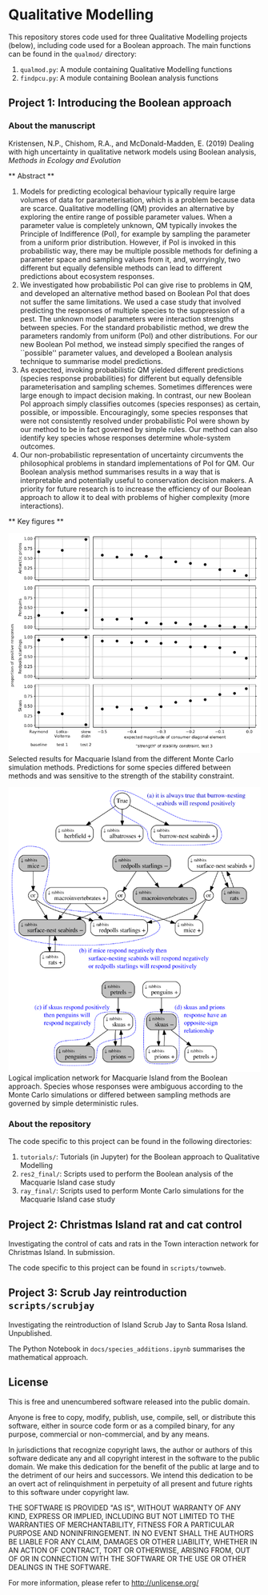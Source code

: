 # Qualitative Modelling

This repository stores code used for three Qualitative Modelling projects (below),
including code used for a Boolean approach.
The main functions can be found in the `qualmod/` directory:
1. `qualmod.py`: A module containing Qualitative Modelling functions 
2. `findpcu.py`: A module containing Boolean analysis functions

## Project 1: Introducing the Boolean approach

### About the manuscript

Kristensen, N.P., Chishom, R.A., and McDonald-Madden, E. (2019) Dealing with high uncertainty in qualitative network
models using Boolean analysis, *Methods in Ecology and Evolution*

** Abstract **

1. Models for predicting ecological behaviour typically require large volumes of data for parameterisation, which is a problem because data are scarce.  Qualitative modelling (QM) provides an alternative by exploring the entire range of possible parameter values.  When a parameter value is completely unknown, QM typically invokes the Principle of Indifference (PoI), for example by sampling the parameter from a uniform prior distribution.  However, if PoI is invoked in this probabilistic way, there may be multiple possible methods for defining a parameter space and sampling values from it, and, worryingly, two different but equally defensible methods can lead to different predictions about ecosystem responses.
1. We investigated how probabilistic PoI can give rise to problems in QM, and developed an alternative method based on Boolean PoI that does not suffer the same limitations.  We used a case study that involved predicting the responses of multiple species to the suppression of a pest.  The unknown model parameters were interaction strengths between species.  For the standard probabilistic method, we drew the parameters randomly from uniform (PoI) and other distributions.  For our new Boolean PoI method, we instead simply specified the ranges of ``possible'' parameter values, and developed a Boolean analysis technique to summarise model predictions.
1. As expected, invoking probabilistic QM yielded different predictions (species response probabilities) for different but equally defensible parameterisation and sampling schemes.  Sometimes differences were large enough to impact decision making.  In contrast, our new Boolean PoI approach simply classifies outcomes (species responses) as certain, possible, or impossible.  Encouragingly, some species responses that were not consistently resolved under probabilistic PoI were shown by our method to be in fact governed by simple rules.  Our method can also identify key species whose responses determine whole-system outcomes.
1. Our non-probabilistic representation of uncertainty circumvents the philosophical problems in standard implementations of PoI for QM.  Our Boolean analysis method summarises results in a way that is interpretable and potentially useful to conservation decision makers.  A priority for future research is to increase the efficiency of our Boolean approach to allow it to deal with problems of higher complexity (more interactions).

** Key figures **

![Figure 3](https://raw.githubusercontent.com/nadiahpk/qualitative-modelling/master/scripts/ray_final/selected.png)
Selected results for Macquarie Island from the different Monte Carlo simulation methods. Predictions for some species differed between methods and was sensitive to the strength of the stability constraint.

![Figure 4](https://raw.githubusercontent.com/nadiahpk/qualitative-modelling/master/scripts/macq/res2_final/uniques_web1_rabbits_pcus_final_rearrange.png)
Logical implication network for Macquarie Island from the Boolean approach.
Species whose responses were ambiguous according to the Monte Carlo simulations or differed between sampling methods are governed by simple deterministic rules.

### About the repository

The code specific to this project can be found in the following directories:
1. `tutorials/`: Tutorials (in Jupyter) for the Boolean approach to Qualitative Modelling
1. `res2_final/`: Scripts used to perform the Boolean analysis of the Macquarie Island case study
1. `ray_final/`: Scripts used to perform Monte Carlo simulations for the Macquarie Island case study

## Project 2: Christmas Island rat and cat control 


Investigating the control of cats and rats in the Town interaction network for Christmas Island.
In submission.

The code specific to this project can be found in `scripts/townweb`.

## Project 3: Scrub Jay reintroduction ```scripts/scrubjay```

Investigating the reintroduction of Island Scrub Jay to Santa Rosa Island.
Unpublished.

The Python Notebook in ```docs/species_additions.ipynb``` summarises the mathematical approach.

## License

This is free and unencumbered software released into the public domain.

Anyone is free to copy, modify, publish, use, compile, sell, or distribute this software, either in source code form or as a compiled binary, for any purpose, commercial or non-commercial, and by any means.

In jurisdictions that recognize copyright laws, the author or authors of this software dedicate any and all copyright interest in the software to the public domain. We make this dedication for the benefit of the public at large and to the detriment of our heirs and successors. We intend this dedication to be an overt act of relinquishment in perpetuity of all present and future rights to this software under copyright law.

THE SOFTWARE IS PROVIDED "AS IS", WITHOUT WARRANTY OF ANY KIND, EXPRESS OR IMPLIED, INCLUDING BUT NOT LIMITED TO THE WARRANTIES OF MERCHANTABILITY, FITNESS FOR A PARTICULAR PURPOSE AND NONINFRINGEMENT.  IN NO EVENT SHALL THE AUTHORS BE LIABLE FOR ANY CLAIM, DAMAGES OR OTHER LIABILITY, WHETHER IN AN ACTION OF CONTRACT, TORT OR OTHERWISE, ARISING FROM, OUT OF OR IN CONNECTION WITH THE SOFTWARE OR THE USE OR OTHER DEALINGS IN THE SOFTWARE.

For more information, please refer to <http://unlicense.org/>
